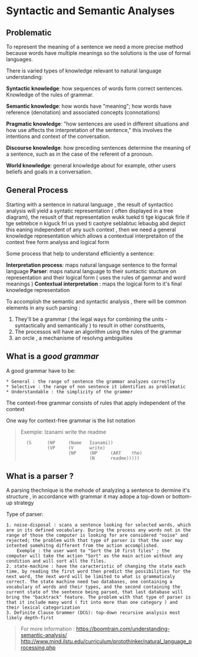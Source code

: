 # Syntactic and Semantic Analyses

## Problematic

To represent the meaning of a sentence we need a more precise method because words have multiple meanings so the solutions is the use of formal languages.

There is varied types of knowledge relevant to natural language understanding:

**Syntactic knowledge**: how sequences of words form correct sentences. Knowledge of the rules of grammar.

**Semantic knowledge**: how words have "meaning"; how words have reference (denotation) and associated concepts (connotations)

**Pragmatic knowledge**: "how sentences are used in different situations and how use affects the interpretation of the sentence," this involves the intentions and context of the conversation.

**Discourse knowledge**: how preceding sentences determine the meaning of a sentence, such as in the case of the referent of a pronoun.

**World knowledge**: general knowledge about for example, other users beliefs and goals in a conversation.

## General Process

Starting with a sentence in natural language , the result of syntacticc analysis will yield a syntatic representation ( often displayed in a tree diagram),
the resuslt of that representation wukk tuekd ti tge kigucak firle if tge sebtebce n kiguck frl us ysed ti caotyre seblabtuc lebaubg abd depict this eaning independent of any such context ,
then we need a general knowledge representation which allows a contextual interpretaiton of the context free form analyss and logical form

Some process that help to understand efficiently a sentence:

**Interpretation process**: maps natural language sentence to the formal language
**Parser**: maps  natural language to their suntactic stucture on representation and their logical form ( uses the rules of gammar and word meanings )
**Contextual interpretation** : maps the logical form to it's final knowledge representation

To accomplish the semantic and syntactic analysis , there will be common elements in any such parsing :

1. They'll be a grammar ( the legal ways for combining the units - syntactically and semantically ) to result in other constituents,
2. The processos will have an algorithm using the rules of the grammar
3. an orcle , a mechanisme of resolvng ambiguities

## What is a *good grammar* 

A good grammar have to be:

	* General : the range of sentence the grammar analyzes correctly
	* Selective : the range of non sentence it identifies as problematic 
	* Understandable : the simplicity of the grammer
 
The context-free grammar consists of rules that apply independent of the context
 
One way for context-free grammar is the list notation

> Exemple: Izanami write the readme
> 
>		(S		(NP		(Name	Izanami))
>				(VP		(V		write)
>						(NP		(NP		(ART	the)
>								(N		readme)))))
 
 
## What is a parser ?
A parsing thechnique is the mehode of analyzing a sentence to dermine it's structure , in accordance with grammar it may adope a top-down or bottom-up strategy

Type of parser:

	1. noise-disposal : scans a sentence looking for selected words, which are in its defined vocabulary. During the process any words not in the range of those the computer is looking for are considered "noise" and rejected; the problem with that type of parser is that the user may intented somehitng different from the action accomplished.
		Exemple : the user want to "Sort the 10 first files" ; the computer will take the action "Sort" as the main action without any condition and will sort all the files.
	2. state-machine : have the caracteristic of changing the state each time, by reading the first word then predict the possibilities for the next word, the next word will be limited to what is grammaticaly correct. The state machine need two databases, one containing a vocabulary of words and their types, and the second containing the current state of the sentence being parsed, that last database will bring the "backtrack" feature. The problem with that type of parser is that it include many word ( fit into more than one category ) and their lexical categorization
	3. Definite Clause Grammer (DCG): top-down recursive analysis most likely depth-first
	
> For more information : https://boomtrain.com/understanding-semantic-analysis/
 http://www.mind.ilstu.edu/curriculum/protothinker/natural_language_processing.php